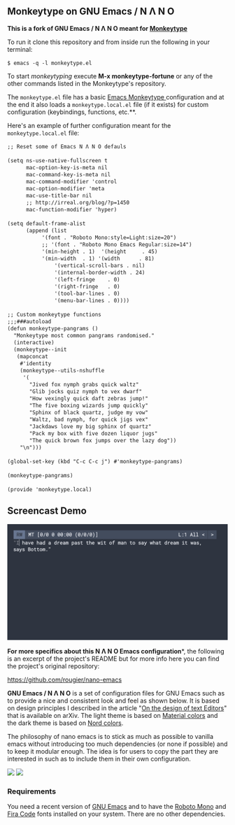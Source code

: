## Monkeytype on GNU Emacs / N Λ N O

**This is a fork of GNU Emacs / N Λ N O meant for [Monkeytype](https://github.com/jpablobr/emacs-monkeytype)**

To run it clone this repository and from inside run the following in
your terminal:

```
$ emacs -q -l monkeytype.el
```
To start _monkeytyping_ execute **M-x monkeytype-fortune** or any of
the other commands listed in the Monkeytype's repository.

The `monkeytype.el` file has a basic [Emacs Monkeytype
](https://github.com/jpablobr/emacs-monkeytype) configuration and at
the end it also loads a `monkeytype.local.el` file (if it exists)
for custom configuration (keybindings, functions, etc.**.

Here's an example of further configuration meant for the
`monkeytype.local.el` file:

```elisp
;; Reset some of Emacs N Λ N O defauls

(setq ns-use-native-fullscreen t
      mac-option-key-is-meta nil
      mac-command-key-is-meta nil
      mac-command-modifier 'control
      mac-option-modifier 'meta
      mac-use-title-bar nil
      ;; http://irreal.org/blog/?p=1450
      mac-function-modifier 'hyper)

(setq default-frame-alist
      (append (list
	       '(font . "Roboto Mono:style=Light:size=20")
	       ;; '(font . "Roboto Mono Emacs Regular:size=14")
	       '(min-height . 1)  '(height     . 45)
	       '(min-width  . 1) '(width      . 81)
               '(vertical-scroll-bars . nil)
               '(internal-border-width . 24)
               '(left-fringe    . 0)
               '(right-fringe   . 0)
               '(tool-bar-lines . 0)
               '(menu-bar-lines . 0))))

;; Custom monkeytype functions
;;;###autoload
(defun monkeytype-pangrams ()
  "Monkeytype most common pangrams randomised."
  (interactive)
  (monkeytype--init
   (mapconcat
    #'identity
    (monkeytype--utils-nshuffle
     '(
       "Jived fox nymph grabs quick waltz"
       "Glib jocks quiz nymph to vex dwarf"
       "How vexingly quick daft zebras jump!"
       "The five boxing wizards jump quickly"
       "Sphinx of black quartz, judge my vow"
       "Waltz, bad nymph, for quick jigs vex"
       "Jackdaws love my big sphinx of quartz"
       "Pack my box with five dozen liquor jugs"
       "The quick brown fox jumps over the lazy dog"))
    "\n")))

(global-set-key (kbd "C-c C-c j") #'monkeytype-pangrams)

(monkeytype-pangrams)

(provide 'monkeytype.local)
```

## Screencast Demo

![Monkeytype](./images/scrollable-quick-peek.gif)

**For more specifics about this N Λ N O Emacs configuration***, the
following is an excerpt of the project's README but for more info here
you can find the project's original repository:

https://github.com/rougier/nano-emacs

**GNU Emacs / N Λ N O** is a set of configuration files for GNU Emacs
such as to provide a nice and consistent look and feel as shown below.
It is based on design principles I described in the article "[On the
design of text Editors](https://arxiv.org/abs/2008.06030)" that is
available on arXiv. The light theme is based on [Material
colors](https://material.io/) and the dark theme is based on [Nord
colors](https://www.nordtheme.com/).

The philosophy of nano emacs is to stick as much as possible to
vanilla emacs without introducing too much dependencies (or none if
possible) and to keep it modular enough. The idea is for users to copy
the part they are interested in such as to include them in their own
configuration.

<div>
<img src="./images/nano-emacs-light.png" width=47.5%>
<img src="./images/nano-emacs-dark.png"  width=47.5%>
</div>

### Requirements

You need a recent version of
[GNU Emacs](https://www.gnu.org/software/emacs/) and to have the
[Roboto Mono](https://fonts.google.com/specimen/Roboto+Mono) and
[Fira Code](https://fonts.google.com/specimen/Fira+Code) fonts
installed on your system. There are no other dependencies.
